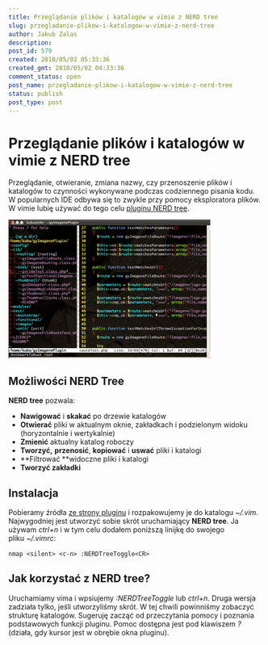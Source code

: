 ```yaml
---
title: Przeglądanie plików i katalogów w vimie z NERD tree
slug: przegladanie-plikow-i-katalogow-w-vimie-z-nerd-tree
author: Jakub Zalas
description: 
post_id: 579
created: 2010/05/02 05:33:36
created_gmt: 2010/05/02 04:33:36
comment_status: open
post_name: przegladanie-plikow-i-katalogow-w-vimie-z-nerd-tree
status: publish
post_type: post
---
```


<!--Przeglądanie, otwieranie, zmiana nazwy, czy przenoszenie plików i katalogów to czynności wykonywane podczas codziennego pisania kodu. W popularnych IDE odbywa się to zwykle przy pomocy eksploratora plików. W vimie lubię używać do tego celu pluginu NERD tree.-->

# Przeglądanie plików i katalogów w vimie z NERD tree

Przeglądanie, otwieranie, zmiana nazwy, czy przenoszenie plików i katalogów to czynności wykonywane podczas codziennego pisania kodu. W popularnych IDE odbywa się to zwykle przy pomocy eksploratora plików. W vimie lubię używać do tego celu [pluginu NERD tree](http://www.vim.org/scripts/script.php?script_id=1658). 

![NERD tree - plugin vim](/uploads/wp//2010/05/nerdtree-400x275.png)

## Możliwości NERD Tree

**NERD tree** pozwala: 

  * **Nawigować** i **skakać** po drzewie katalogów
  * **Otwierać** pliki w aktualnym oknie, zakładkach i podzielonym widoku (horyzontalnie i wertykalnie)
  * **Zmienić** aktualny katalog roboczy
  * **Tworzyć,** **przenosić**, **kopiować** i **uswać** pliki i katalogi
  * **Filtrować **widoczne pliki i katalogi
  * **Tworzyć zakładki**

## Instalacja

Pobieramy źródła [ze strony pluginu](http://www.vim.org/scripts/script.php?script_id=1658) i rozpakowujemy je do katalogu _~/.vim_. Najwygodniej jest utworzyć sobie skrót uruchamiający **NERD tree**. Ja używam _ctrl+n_ i w tym celu dodałem poniższą linijkę do swojego pliku _~/.vimrc_: 
    
    
    nmap <silent> <c-n> :NERDTreeToggle<CR>

## Jak korzystać z NERD tree?

Uruchamiamy vima i wpsiujemy _:NERDTreeToggle_ lub _ctrl+n_. Druga wersja zadziała tylko, jeśli utworzyliśmy skrót. W tej chwili powinniśmy zobaczyć strukturę katalogów. Sugeruję zacząć od przeczytania pomocy i poznania podstawowych funkcji pluginu. Pomoc dostępna jest pod klawiszem _?_ (działa, gdy kursor jest w obrębie okna pluginu).
